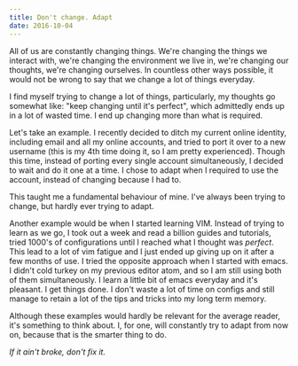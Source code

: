 ```yaml
---
title: Don't change. Adapt
date: 2016-10-04
---
```


All of us are constantly changing things. We're changing
the things we interact with, we're changing the environment
we live in, we're changing our thoughts, we're changing
ourselves. In countless other ways possible, it would not be
wrong to say that we change a lot of things everyday.

<!--more-->

I find myself trying to change a lot of things, particularly,
my thoughts go somewhat like: "keep changing until it's
perfect", which admittedly ends up in a lot of wasted time. I
end up changing more than what is required.

Let's take an example. I recently decided to ditch my current
online identity, including email and all my online accounts,
and tried to port it over to a new username (this is my 4th
time doing it, so I am pretty experienced). Though this time,
instead of porting every single account simultaneously, I
decided to wait and do it one at a time. I chose to adapt when
I required to use the account, instead of changing because I
had to.

This taught me a fundamental behaviour of mine. I've always
been trying to change, but hardly ever trying to adapt.

Another example would be when I started learning VIM. Instead
of trying to learn as we go, I took out a week and read a
billion guides and tutorials, tried 1000's of configurations
until I reached what I thought was *perfect*. This lead to a
lot of vim fatigue and I just ended up giving up on it after
a few months of use. I tried the opposite approach when I
started with emacs. I didn't cold turkey on my previous editor
atom, and so I am still using both of them simultaneously. I
learn a little bit of emacs everyday and it's pleasant. I get
things done. I don't waste a lot of time on configs and still
manage to retain a lot of the tips and tricks into my long
term memory.

Although these examples would hardly be relevant for the
average reader, it's something to think about. I, for one,
will constantly try to adapt from now on, because that is the
smarter thing to do.

*If it ain't broke, don't fix it.*
